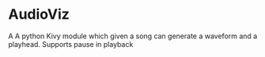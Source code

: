 # AudioViz
A A python Kivy module which given a song can generate a waveform and a playhead. Supports pause in playback
